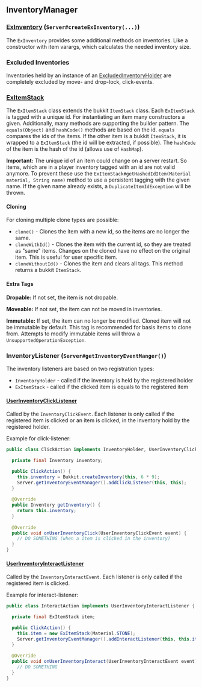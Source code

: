 ## InventoryManager

### [ExInventory] (`Server#createExInventory(...)`)

The `ExInventory` provides some additional methods on inventories. Like a constructor with item varargs, which
calculates
the needed inventory size.

### Excluded Inventories

Inventories held by an instance of an [ExcludedInventoryHolder] are completely excluded by move- and drop-lock,
click-events.

### [ExItemStack]

The `ExItemStack` class extends the bukkit `ItemStack` class. Each `ExItemStack` is tagged with a unique id. For
instantiating an item many constructors a given. Additionally, many methods are supporting the builder pattern.
The `equals(Object)` and `hashCode()` methods are based on the id. `equals` compares the ids of the items. If the other
item is a bukkit `ItemStack`, it is wrapped to a `ExItemStack` (the id will be extracted, if possible). The `hashCode`
of the item is the hash of the id (allows use of `HashMap`).

**Important:** The unique id of an item could change on a server restart. So items, which are in a player inventory
tagged
with an id are not valid anymore. To prevent these use the `ExItemStack#getHashedIdItem(Material material, String name)`
method to use a persistent tagging with the given name. If the given name already exists, a `DuplicateItemIdException`
will be thrown.

#### Cloning

For cloning multiple clone types are possible:

- `clone()` - Clones the item with a new id, so the items are no longer the same.
- `cloneWithId()` - Clones the item with the current id, so they are treated as "same" items. Changes on the cloned have
  no effect on the original item. This is useful for user specific item.
- `cloneWithoutId()` - Clones the item and clears all tags. This method returns a bukkit `ItemStack`.

#### Extra Tags

**Dropable:**
If not set, the item is not dropable.

**Moveable:**
If not set, the item can not be moved in inventories.

**Immutable:**
If set, the item can no longer be modified. Cloned item will not be immutable by default.
This tag is recommended for basis items to clone from. Attempts to modify immutable items will
throw a `UnsupportedOperationException`.

### InventoryListener (`Server#getInventoryEventManger()`)

The inventory listeners are based on two registration types:

- `InventoryHolder` - called if the inventory is held by the registered holder
- `ExItemStack` - called if the clicked item is equals to the registered item

#### [UserInventoryClickListener]

Called by the `InventoryClickEvent`. Each listener is only called if the registered item is clicked or an item is
clicked, in the inventory hold by the registered holder.

Example for click-listener:

``` java
public class ClickAction implements InventoryHolder, UserInventoryClickListener {

  private final Inventory inventory;

  public ClickAction() {
    this.inventory = Bukkit.createInventory(this, 6 * 9);
    Server.getInventoryEventManager().addClickListener(this, this);
  }
  
  @Override
  public Inventory getInventory() {
    return this.inventory;
  }
  
  @Override
  public void onUserInventoryClick(UserInventoryClickEvent event) {
    // DO SOMETHING (when a item is clicked in the inventory)
  }
}
```

#### [UserInventoryInteractListener]

Called by the `InventoryInteractEvent`. Each listener is only called if the registered item is clicked.

Example for interact-listener:

``` java
public class InteractAction implements UserInventoryInteractListener {

  private final ExItemStack item;

  public ClickAction() {
    this.item = new ExItemStack(Material.STONE);
    Server.getInventoryEventManager().addInteractListener(this, this.item);
  }
  
  @Override
  public void onUserInventoryInteract(UserInventoryInteractEvent event) {
    // DO SOMETHING
  }
}
```

[ExInventory]: ../src/main/java/de/timesnake/basic/bukkit/util/user/ExInventory.java

[ExcludedInventoryHolder]: ../src/main/java/de/timesnake/basic/bukkit/util/user/ExcludedInventoryHolder.java

[ExItemStack]: ../src/main/java/de/timesnake/basic/bukkit/util/user/ExItemStack.java

[UserInventoryClickListener]: ../src/main/java/de/timesnake/basic/bukkit/util/user/event/UserInventoryClickListener.java

[UserInventoryInteractListener]: ../src/main/java/de/timesnake/basic/bukkit/util/user/event/UserInventoryInteractEvent.java